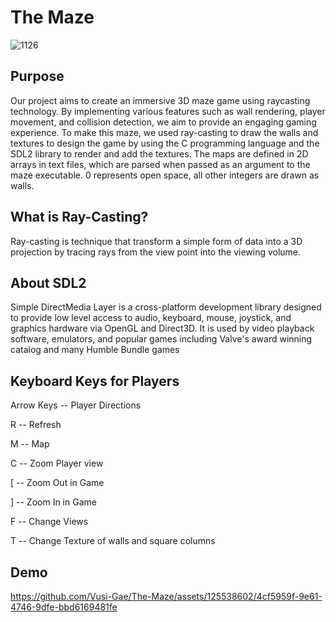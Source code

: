 # The Maze

![1126](https://github.com/Vusi-Gae/The-Maze/assets/125538602/2f799223-bb13-41da-8ab8-db93584d41b5)

## Purpose
Our project aims to create an immersive 3D maze game using raycasting technology. By implementing various features such as wall rendering, player movement, and collision detection, we aim to provide an engaging gaming experience.
To make this maze, we used ray-casting to draw the walls and textures to design the game by using the C programming language and the SDL2 library to render and add the textures. The maps are defined in 2D arrays in text files, which are parsed when passed as an argument to the maze executable. 0 represents open space, all other integers are drawn as walls.
## What is Ray-Casting?
Ray-casting is technique that transform a simple form of data into a 3D projection by tracing rays from the view point into the viewing volume.
## About SDL2
Simple DirectMedia Layer is a cross-platform development library designed to provide low level access to audio, keyboard, mouse, joystick, and graphics hardware via OpenGL and Direct3D. It is used by video playback software, emulators, and popular games including Valve's award winning catalog and many Humble Bundle games
## Keyboard Keys for Players

Arrow Keys -- Player Directions 

R -- Refresh 

M -- Map 

C -- Zoom Player view 

[ -- Zoom Out in Game 

] -- Zoom In in Game 

F -- Change Views 

T -- Change Texture of walls and square columns

## Demo
https://github.com/Vusi-Gae/The-Maze/assets/125538602/4cf5959f-9e61-4746-9dfe-bbd6169481fe
